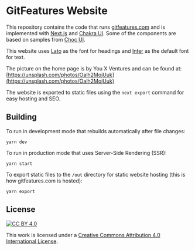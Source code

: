 # GitFeatures Website
This repository contains the code that runs [gitfeatures.com](https://gitfeatures.com) and is implemented with [Next.js](https://nextjs.org) and [Chakra UI](https://chakra-ui.com). Some of the components are based on samples from [Choc UI](https://choc-ui.tech/).   

This website uses [Lato](https://www.latofonts.com/lato-free-fonts/) as the font for headings and [Inter](https://rsms.me/inter/) as the default font for text.

The picture on the home page is by You X Ventures and can be found at: [https://unsplash.com/photos/Oalh2MojUuk](https://unsplash.com/photos/Oalh2MojUuk)

The website is exported to static files using the `next export` command for easy hosting and SEO.


## Building
To run in development mode that rebuilds automatically after file changes:

`yarn dev`

To run in production mode that uses Server-Side Rendering (SSR):

`yarn start`

To export static files to the `/out` directory for static website hosting (this is how gitfeatures.com is hosted):

`yarn export`


## License
[![CC BY 4.0][cc-by-shield]][cc-by]

This work is licensed under a
[Creative Commons Attribution 4.0 International License][cc-by].

[cc-by]: http://creativecommons.org/licenses/by/4.0/
[cc-by-image]: https://i.creativecommons.org/l/by/4.0/88x31.png
[cc-by-shield]: https://img.shields.io/badge/License-CC%20BY%204.0-lightgrey.svg
